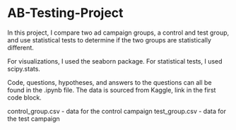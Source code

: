 # AB-Testing-Project
In this project, I compare two ad campaign groups, a control and test group, and use statistical tests to determine if the two groups are statistically different.

For visualizations, I used the seaborn package. For statistical tests, I used scipy.stats.

Code, questions, hypotheses, and answers to the questions can all be found in the .ipynb file. The data is sourced from Kaggle, link in the first code block.

control_group.csv - data for the control campaign
test_group.csv - data for the test campaign
